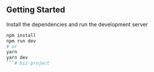 ## Getting Started

Install the dependencies and run the development server

```bash
npm install
npm run dev
# or
yarn
yarn dev
```#   b i z - p r o j e c t  
 